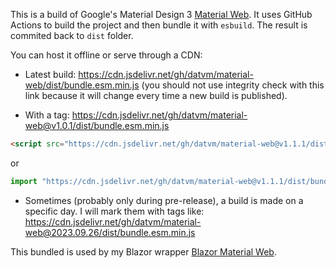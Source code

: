 This is a build of Google's Material Design 3 [Material Web](https://github.com/material-components/material-web). It uses GitHub Actions to build the project and then bundle it with `esbuild`. The result is commited back to `dist` folder.

You can host it offline or serve through a CDN:

- Latest build: https://cdn.jsdelivr.net/gh/datvm/material-web/dist/bundle.esm.min.js (you should not use integrity check with this link because it will change every time a new build is published).

- With a tag: https://cdn.jsdelivr.net/gh/datvm/material-web@v1.0.1/dist/bundle.esm.min.js

```html
<script src="https://cdn.jsdelivr.net/gh/datvm/material-web@v1.1.1/dist/bundle.esm.min.js" integrity="sha512-CoRz4QM5Uw1XYZe5D7dBF2bemtW50AsQotZChCrx+TpAPgK0eNfvtZqfziEGYP8z5uFwWSEoetPr2JzogfiTlw==" crossorigin="anonymous"></script>
```

or

```ts
import "https://cdn.jsdelivr.net/gh/datvm/material-web@v1.1.1/dist/bundle.esm.min.js";
```

- Sometimes (probably only during pre-release), a build is made on a specific day. I will mark them with tags like: https://cdn.jsdelivr.net/gh/datvm/material-web@2023.09.26/dist/bundle.esm.min.js

This bundled is used by my Blazor wrapper [Blazor Material Web](https://github.com/datvm/BlazorMaterialWeb/).